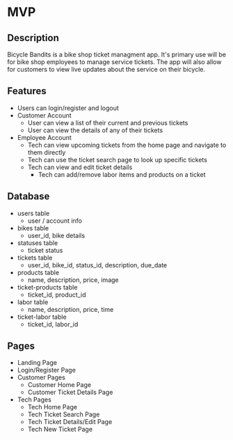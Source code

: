 # MVP
## Description
Bicycle Bandits is a bike shop ticket managment app. It's primary use will be for bike shop employees to manage service tickets. The app will also allow for customers to view live updates about the service on their bicycle.
## Features
- Users can login/register and logout
- Customer Account
  - User can view a list of their current and previous tickets
  - User can view the details of any of their tickets
- Employee Account
  - Tech can view upcoming tickets from the home page and navigate to them directly
  - Tech can use the ticket search page to look up specific tickets
  - Tech can view and edit ticket details
    - Tech can add/remove labor items and products on a ticket
## Database
- users table
  - user / account info
- bikes table
  - user_id, bike details
- statuses table
  - ticket status
- tickets table
  - user_id, bike_id, status_id, description, due_date
- products table
  - name, description, price, image
- ticket-products table
  - ticket_id, product_id
- labor table
  - name, description, price, time
- ticket-labor table
  - ticket_id, labor_id
## Pages
- Landing Page
- Login/Register Page
- Customer Pages
  - Customer Home Page
  - Customer Ticket Details Page
- Tech Pages
  - Tech Home Page
  - Tech Ticket Search Page
  - Tech Ticket Details/Edit Page
  - Tech New Ticket Page